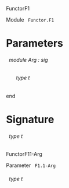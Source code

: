 FunctorF1

 Module `` Functor.F1`` 

# Parameters


<a id="argument-1-Arg"></a>
###### &nbsp; module Arg : sig

<a id="type-t"></a>
###### &nbsp; &nbsp; &nbsp; &nbsp;type t


end




# Signature


<a id="type-t"></a>
###### &nbsp; type t


FunctorF11-Arg

 Parameter `` F1.1-Arg`` 
<a id="type-t"></a>
###### &nbsp; type t

